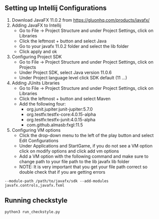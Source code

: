 ## Setting up Intellij Configurations

1. Download JavaFX 11.0.2 from https://gluonhq.com/products/javafx/
2. Adding JavaFX to Intellij
    - Go to File -> Project Structure and under Project Settings, click on Libraries
    - Click the leftmost + button and select Java
    - Go to your javafx 11.0.2 folder and select the lib folder
    - Click apply and ok
3. Configuring Project SDK
    - Go to File -> Project Structure and under Project Settings, click on Projects
    - Under Project SDK, select Java version 11.0.6
    - Under Project language level click SDK default (11 ...)
3. Adding JUnits Libraries
    - Go to File -> Project Structure and under Project Settings, click on Libraries
    - Click the leftmost + button and select Maven
    - Add the following four:
        - org.junit.jupiter:junit-jupiter:5.7.0
        - org.testfx:testfx-core:4.0.15-alpha
        - org.testfx:testfx-junit:4.0.15-alpha
        - com.github.almasb:fxgl:11.5
4. Configuring VM options
    - Click the drop-down menu to the left of the play button and select Edit Configurations
    - Under Applications and StartGame, if you do not see a VM option click on modify options and click add vm options
    - Add a VM option with the following command and make sure to change path to your file path to the lib javafx lib folder
    - NOTE: It is very important that you get your file path correct so double check that if you are getting errors
```terminal
--module-path /path/to/javafx/sdk --add-modules javafx.controls,javafx.fxml
```

## Running checkstyle

```python
python3 run_checkstyle.py
```
